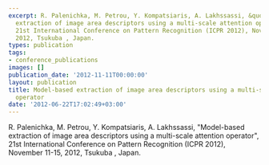 ```yaml
---
excerpt: R. Palenichka, M. Petrou, Y. Kompatsiaris, A. Lakhssassi, &quot;Model-based
  extraction of image area descriptors using a multi-scale attention operator&quot;,
  21st International Conference on Pattern Recognition (ICPR 2012), November 11-15,
  2012, Tsukuba , Japan.
types: publication
tags:
- conference_publications
images: []
publication_date: '2012-11-11T00:00:00'
layout: publication
title: Model-based extraction of image area descriptors using a multi-scale attention
  operator
date: '2012-06-22T17:02:49+03:00'
---
```

R. Palenichka, M. Petrou, Y. Kompatsiaris, A. Lakhssassi, &quot;Model-based extraction of image area descriptors using a multi-scale attention operator&quot;, 21st International Conference on Pattern Recognition (ICPR 2012), November 11-15, 2012, Tsukuba , Japan.
